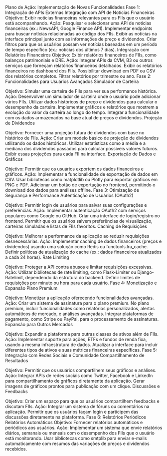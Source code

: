 Plano de Ação: Implementação de Novas Funcionalidades
Fase 1: Integração de APIs Externas
Integração com API de Notícias Financeiras
Objetivo: Exibir notícias financeiras relevantes para os FIIs que o usuário está acompanhando.
Ação:
Pesquisar e selecionar uma API de notícias financeiras (ex.: NewsAPI, Google Finance API).
Implementar endpoints para buscar notícias relacionadas ao código dos FIIs.
Exibir as notícias na interface principal junto com as informações de preço e dividendos.
Criar filtros para que os usuários possam ver notícias baseadas em um período de tempo específico (ex.: notícias dos últimos 7 dias).
Integração com Relatórios Financeiros
Objetivo: Exibir relatórios financeiros de FIIs, como balanços patrimoniais e DRE.
Ação:
Integrar APIs da CVM, B3 ou outros serviços que forneçam relatórios financeiros detalhados.
Exibir os relatórios financeiros no dashboard dos FIIs.
Possibilitar download em PDF ou CSV dos relatórios completos.
Filtrar relatórios por trimestre ou ano.
Fase 2: Funcionalidades para Usuários Avançados
Simulador de Carteira

Objetivo: Simular uma carteira de FIIs para ver sua performance histórica.
Ação:
Desenvolver um simulador de carteira onde o usuário pode adicionar vários FIIs.
Utilizar dados históricos de preço e dividendos para calcular o desempenho da carteira.
Implementar gráficos e relatórios que mostrem a evolução do valor da carteira ao longo do tempo.
Integrar a funcionalidade com os dados armazenados na base atual de preços e dividendos.
Projeção de Dividendos

Objetivo: Fornecer uma projeção futura de dividendos com base no histórico de FIIs.
Ação:
Criar um modelo básico de projeção de dividendos utilizando os dados históricos.
Utilizar estatísticas como a média e a mediana dos dividendos passados para calcular possíveis valores futuros.
Exibir essas projeções para cada FII na interface.
Exportação de Dados e Gráficos

Objetivo: Permitir que os usuários exportem os dados financeiros e gráficos.
Ação:
Implementar a funcionalidade de exportação de dados em CSV.
Usar bibliotecas como matplotlib ou Plotly para exportar gráficos em PNG e PDF.
Adicionar um botão de exportação no frontend, permitindo o download dos dados para análises offline.
Fase 3: Otimização de Segurança e Performance
Autenticação de Usuários (OAuth2)

Objetivo: Permitir login de usuários para salvar suas configurações e preferências.
Ação:
Implementar autenticação OAuth2 com serviços populares como Google ou GitHub.
Criar uma interface de login/registro no frontend.
Permitir que os usuários salvem preferências de visualização, carteiras simuladas e listas de FIIs favoritos.
Caching de Requisições

Objetivo: Melhorar a performance da aplicação ao reduzir requisições desnecessárias.
Ação:
Implementar caching de dados financeiros (preços e dividendos) usando uma solução como Redis ou functools.lru_cache.
Definir políticas de atualização do cache (ex.: dados financeiros atualizados a cada 24 horas).
Rate Limiting

Objetivo: Proteger a API contra abusos e limitar requisições excessivas.
Ação:
Utilizar bibliotecas de rate limiting, como Flask-Limiter ou Django-Ratelimit, dependendo da estrutura do backend.
Definir limites de requisições por minuto ou hora para cada usuário.
Fase 4: Monetização e Expansão
Plano Premium

Objetivo: Monetizar a aplicação oferecendo funcionalidades avançadas.
Ação:
Criar um sistema de assinatura para o plano premium.
No plano premium, incluir funcionalidades como relatórios personalizados, alertas automáticos de mercado, e análises avançadas.
Integrar plataformas de pagamento, como Stripe ou PayPal, para o processamento de assinaturas.
Expansão para Outros Mercados

Objetivo: Expandir a plataforma para outras classes de ativos além de FIIs.
Ação:
Implementar suporte para ações, ETFs e fundos de renda fixa, usando a mesma infraestrutura de dados.
Atualizar a interface para incluir diferentes tipos de ativos e suas métricas financeiras específicas.
Fase 5: Integração com Redes Sociais e Comunidade
Compartilhamento de Resultados

Objetivo: Permitir que os usuários compartilhem seus gráficos e análises.
Ação:
Integrar APIs de redes sociais como Twitter, Facebook e LinkedIn para compartilhamento de gráficos diretamente da aplicação.
Gerar imagens de gráficos prontos para publicação com um clique.
Discussões e Feedbacks

Objetivo: Criar um espaço para que os usuários compartilhem feedbacks e discutam FIIs.
Ação:
Integrar um sistema de fóruns ou comentários na aplicação.
Permitir que os usuários façam login e participem das discussões diretamente na plataforma.
Fase 6: Relatórios Periódicos
Relatórios Automáticos
Objetivo: Fornecer relatórios automáticos e periódicos aos usuários.
Ação:
Implementar um sistema que envie relatórios diários, semanais ou mensais com o desempenho dos FIIs que o usuário está monitorando.
Usar bibliotecas como smtplib para enviar e-mails automaticamente com resumos das variações de preços e dividendos recebidos.